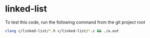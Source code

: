 # linked-list
To test this code, run the following command from the git project root

```sh
clang c/linked-list/*.h c/linked-list/*.c && ./a.out
```

